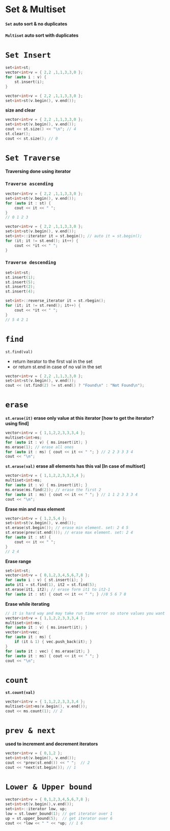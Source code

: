 # Set & Multiset
#### `Set` auto sort & no duplicates 
#### `Multiset` auto sort with duplicates
# `Set Insert`
```cpp
set<int>st;
vector<int>v = { 2,2 ,1,1,3,3,0 };
for (auto i : v) {
    st.insert(i);
}
```
```cpp
vector<int>v = { 2,2 ,1,1,3,3,0 };
set<int>st(v.begin(), v.end());
```

**size and clear**
```cpp
vector<int>v = { 2,2 ,1,1,3,3,0 };
set<int>st(v.begin(), v.end());
cout << st.size() << "\n"; // 4
st.clear();
cout << st.size(); // 0
```

# `Set Traverse`
**Traversing done using iterator**
### `Traverse ascending`
```cpp
vector<int>v = { 2,2 ,1,1,3,3,0 };
set<int>st(v.begin(), v.end());
for (auto it : st) {
    cout << it << " ";
}
// 0 1 2 3
```
```cpp
vector<int>v = { 2,2 ,1,1,3,3,0 };
set<int>st(v.begin(), v.end());
set<int>::iterator it = st.begin(); // auto it = st.begin();
for (it; it != st.end(); it++) {
    cout << *it << " ";
}
```
### `Traverse descending`
```cpp
set<int>st;
st.insert(1);
st.insert(5);
st.insert(2);
st.insert(4);

set<int>::reverse_iterator it = st.rbegin();
for (it; it != st.rend(); it++) {
    cout << *it << " ";
}
// 5 4 2 1
```

# `find`
`st.find(val)`
- return iterator to the first val in the set
- or return st.end in case of no val in the set
```cpp
vector<int>v = { 2,2 ,1,1,3,3,0 };
set<int>st(v.begin(), v.end());
cout << (st.find(2) != st.end() ? "Found\n" : "Not Found\n");
```

# `erase`
**`st.erase(it)` erase only value at this iterator [how to get the iterator? using find]**
```cpp
vector<int>v = { 1,1,2,2,3,3,3,4 };
multiset<int>ms;
for (auto it : v) { ms.insert(it); }
ms.erase(1); // erase all ones
for (auto it : ms) { cout << it << " "; } // 2 2 3 3 3 4
cout << "\n";
```

**`st.erase(val)` erase all elements has this val [In case of multiset]**
```cpp
vector<int>v = { 1,1,2,2,3,3,3,4 };
multiset<int>ms;
for (auto it : v) { ms.insert(it); }
ms.erase(ms.find(2)); // erase the first 2
for (auto it : ms) { cout << it << " "; } // 1 1 2 3 3 3 4
cout << "\n";
```
**Erase min and max element**
```cpp
vector<int>v = { 1,2,5,4 };
set<int>st(v.begin(), v.end());
st.erase(st.begin()); // erase min element. set: 2 4 5
st.erase(prev(st.end())); // erase max element. set: 2 4
for (auto it : st) {
    cout << it << " ";
}
// 2 4
```
**Erase range**
```cpp
set<int>st;
vector<int>v = { 0,1,2,3,4,5,6,7,8 };
for (auto i : v) { st.insert(i); }
auto it1 = st.find(1), it2 = st.find(5);
st.erase(it1, it2); // erase form it1 to it2-1
for (auto it : st) { cout << it << " "; } //0 5 6 7 8
```

**Erase while iterating**
```cpp
// it is hard way and may take run time error so store values you want to erase in vector and erase them after set iteration loop
vector<int>v = { 1,1,2,2,3,3,3,4 };
multiset<int>ms;
for (auto it : v) { ms.insert(it); }
vector<int>vec;
for (auto it : ms) {
	if (it & 1) { vec.push_back(it); }
}
for (auto it : vec) { ms.erase(it); }
for (auto it : ms) { cout << it << " "; }
cout << "\n";
```

# `count`
**`st.count(val)`**
```cpp
vector<int>v = { 1,1,2,2,3,3,3,4 };
multiset<int>ms(v.begin(), v.end());
cout << ms.count(1); // 2
```

# `prev & next`
**used to increment and decrement iterators**
```cpp
vector<int>v = { 0,1,2 };
set<int>st(v.begin(), v.end());
cout << *prev(st.end()) << " ";  // 2
cout << *next(st.begin()); // 1
```


# `Lower & Upper bound`
```cpp
vector<int>v = { 0,1,2,3,4,5,6,7,8 };
set<int>st(v.begin(),v.end());
set<int>::iterator low, up;
low = st.lower_bound(1); // get iterator over 1
up = st.upper_bound(5);	 // get iterator over 6
cout << *low << " " << *up; // 1 6
```
